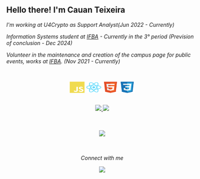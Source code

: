  <h2>Hello there! I'm Cauan Teixeira</h2> 
 
 <p>
  <em> I'm working at U4Crypto as Support Analyst(Jun 2022 - Currently)
 </p>
  
  <p>
  Information Systems student at <a href="https://portal.ifba.edu.br/conquista">IFBA</a> - Currently in the 3° period (Prevision of conclusion - Dec 2024)
  </p>
  
  <p>
    Volunteer in the maintenance and creation of the campus page for public events, works at <a href="https://portal.ifba.edu.br/conquista">IFBA</a>. (Nov 2021 - Currently)
  </p> 
  
 <br>
 <div style="display: inline_block">
  <p align="center">
   
  <img align="center" alt="catiau-Js" height="30" width="40" src="https://raw.githubusercontent.com/devicons/devicon/master/icons/javascript/javascript-plain.svg">
  <img align="center" alt="catiau-React" height="30" width="40" src="https://raw.githubusercontent.com/devicons/devicon/master/icons/react/react-original.svg">
  <img align="center" alt="catiau-HTML" height="30" width="40" src="https://raw.githubusercontent.com/devicons/devicon/master/icons/html5/html5-original.svg">
  <img align="center" alt="catiau-CSS" height="30" width="40" src="https://raw.githubusercontent.com/devicons/devicon/master/icons/css3/css3-original.svg">
   
  </p>
</div>
<br>

<div align="center">
 
  <a href="https://github.com/catiau">
  <img height="180em" src="https://github-readme-stats.vercel.app/api?username=catiau&show_icons=true&theme=tokyonight&include_all_commits=true&count_private=true"/>
   
  <img height="180em" src="https://github-readme-stats.vercel.app/api/top-langs/?username=catiau&layout=compact&show_icons=true&theme=tokyonight"/>
 </a>
 </div>
 
   <br>
 
<p align="center">
  <br>
    <img src="https://github-profile-trophy.vercel.app/?username=catiau&row=1&column=6&theme=tokyonight" />
  <br>
</p>

<br>
 <p align="center">
 Connect with me
</p>

<p align="center">
  <a href="https://www.linkedin.com/in/cauan-teixeira-2480a2210"/>
    <img src="https://img.shields.io/badge/LinkedIn-0077B5?style=for-the-badge&logo=linkedin&logoColor=white"/>
  </a>
  
 
  


